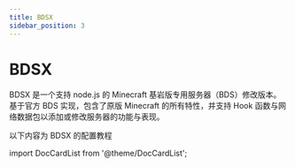 ```yaml
---
title: BDSX
sidebar_position: 3
---
```


# BDSX

BDSX 是一个支持 node.js 的 Minecraft 基岩版专用服务器（BDS）修改版本。基于官方 BDS 实现，包含了原版 Minecraft 的所有特性，并支持 Hook 函数与网络数据包以添加或修改服务器的功能与表现。

以下内容为 BDSX 的配置教程

import DocCardList from '@theme/DocCardList';

<DocCardList />